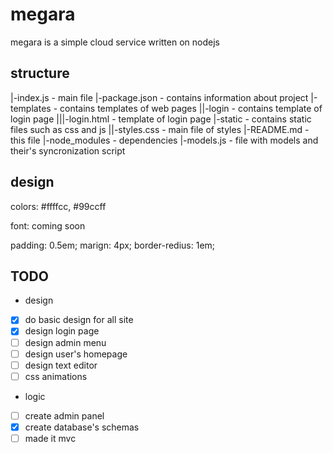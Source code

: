 # megara

megara is a simple cloud service written on nodejs

## structure

|-index.js		- main file
|-package.json	- contains information about project
|-templates		- contains templates of web pages
||-login		- contains template of login page
|||-login.html	- template of login page
|-static		- contains static files such as css and js
||-styles.css	- main file of styles
|-README.md		- this file
|-node_modules	- dependencies
|-models.js		- file with models and their's syncronization script

## design

colors: #ffffcc, #99ccff

font: coming soon

padding: 0.5em;
marign: 4px;
border-redius: 1em;


## TODO

- design
- [x] do basic design for all site
- [x] design login page
- [ ] design admin menu
- [ ] design user's homepage
- [ ] design text editor
- [ ] css animations
- logic
- [ ] create admin panel
- [x] create database's schemas
- [ ] made it mvc
